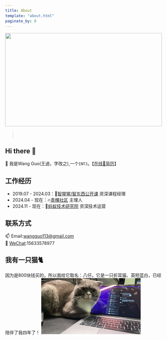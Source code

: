 ```yaml
---
title: About
template: "about.html" 
paginate_by: 0
---
```


<script src="https://cdn.jsdelivr.net/npm/typed.js@2.0.12"></script>
<script>
  document.addEventListener("DOMContentLoaded", function () {
    new Typed("#typed-text", {
      strings: [
        "一曲长歌入梦来，但愿长醉不愿醒。",
        "谁不向往",
        "竹杖芒鞋轻胜马，一蓑烟雨任平生的生活！！"
      ], // 每一段文字
      typeSpeed: 50, // 打字速度
      backSpeed: 30, // 删除速度
      loop: true, // 是否循环
      backDelay: 1000, // 删除前的停顿时间
      showCursor: false, // 隐藏光标
    });
  });
</script>
<style>
  .underline {
    font-size: 15px; /* 设置字体大小 */
    font-style: italic; /* 设置斜体 */
    height: 20px; /* 固定高度 */
  }
</style>

<img src="https://haowallpaper.com/link/common/file/previewFileImg/15059183055768896" style="width: 100%; height: 300px; object-fit: cover; object-position: ;">

> <div id="typed-text" class="underline"></div> <!-- 添加 class -->

## Hi there 👋

🤔 我是Wang Guo(王過，字改之),一个`INTJ`。【[在线📄简历](jianli/)】

## 工作经历
- 2019.07 - 2024.03：🦍[智猩猩/智东西公开课](https://aiorang.com/) 资深课程经理
- 2024.04 - 现在：🔥[青稞社区](https://qingkelab.github.io/talks) 主理人
- 2024.11 - 现在：🐜[蚂蚁技术研究院](https://antresearch.com) 资深技术运营

## 联系方式
📫 Email:[wangguo113@gmail.com](mailto:wangguo113@gmail.com)
<br>💬 [WeChat](./wechat.jpg):15633578977

## 我有一只猫🐈
因为是800块钱买的，所以我给它取名：八仔。它是一只折耳猫、英短蓝白，已经陪伴了我四年了！
![](./bazai.jpg)





